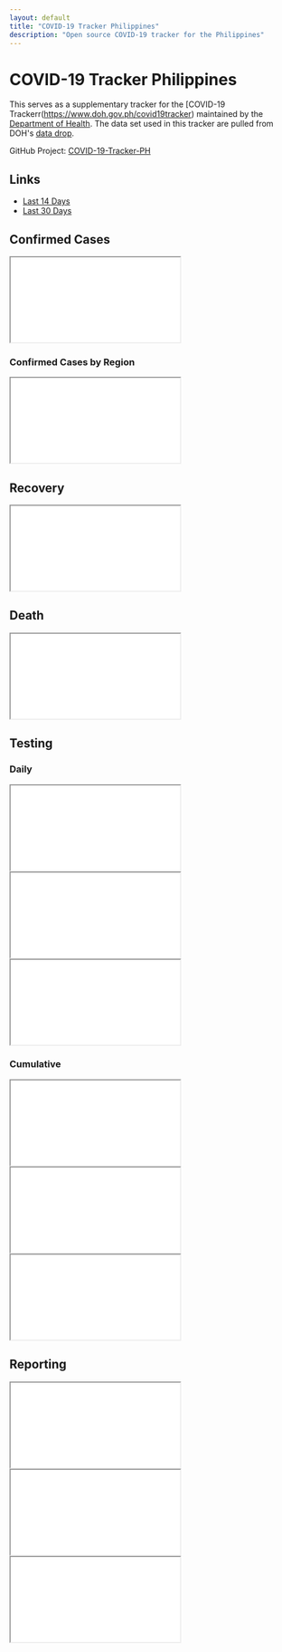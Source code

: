 ```yaml
---
layout: default
title: "COVID-19 Tracker Philippines"
description: "Open source COVID-19 tracker for the Philippines"
---
```


# COVID-19 Tracker Philippines

This serves as a supplementary tracker for the [COVID-19 Trackerr(https://www.doh.gov.ph/covid19tracker) maintained by the [Department of Health](https://www.doh.gov.ph/). The data set used in this tracker are pulled from DOH's [data drop](https://drive.google.com/drive/folders/1ZPPcVU4M7T-dtRyUceb0pMAd8ickYf8o).

GitHub Project: [COVID-19-Tracker-PH](https://github.com/donfiguerres/COVID-19-Tracker-PH)


## Links

* [Last 14 Days](Last-14-Days)
* [Last 30 Days](Last-30-Days)

## Confirmed Cases
<iframe src="{{ site.baseurl }}/tracker/charts/DateOnsetCaseRepType.html"></iframe>

### Confirmed Cases by Region
<iframe src="{{ site.baseurl }}/tracker/charts/DateOnsetRegionRes.html"></iframe>

## Recovery
<iframe src="{{ site.baseurl }}/tracker/charts/DateRecoverRegionRes.html"></iframe>

## Death
<iframe src="{{ site.baseurl }}/tracker/charts/DateDiedRegionRes.html"></iframe>

## Testing

### Daily
<iframe src="{{ site.baseurl }}/tracker/charts/daily_output_positive_individuals.html"></iframe>

<iframe src="{{ site.baseurl }}/tracker/charts/daily_output_unique_individuals.html"></iframe>

<iframe src="{{ site.baseurl }}/tracker/charts/daily_output_samples_tested.html"></iframe>


### Cumulative
<iframe src="{{ site.baseurl }}/tracker/charts/cumulative_positive_individuals.html"></iframe>

<iframe src="{{ site.baseurl }}/tracker/charts/cumulative_unique_individuals.html"></iframe>

<iframe src="{{ site.baseurl }}/tracker/charts/cumulative_samples_tested.html"></iframe>


## Reporting
<iframe src="{{ site.baseurl }}/tracker/charts/SpecimenToRepConf.html"></iframe>

<iframe src="{{ site.baseurl }}/tracker/charts/SpecimenToRelease.html"></iframe>

<iframe src="{{ site.baseurl }}/tracker/charts/ReleaseToRepConf.html"></iframe>
